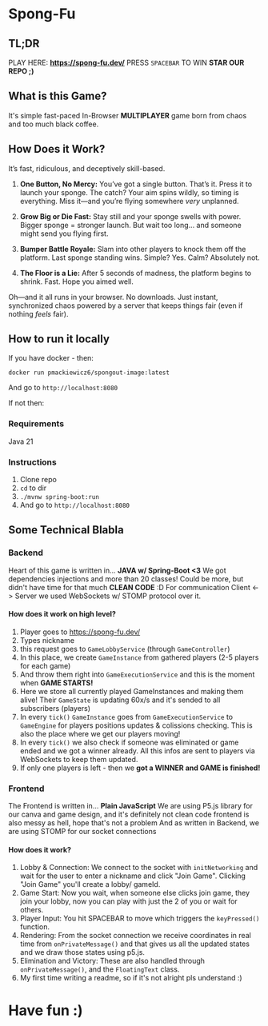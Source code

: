 # Spong-Fu

## TL;DR
PLAY HERE: **https://spong-fu.dev/**
PRESS `SPACEBAR` TO WIN
**STAR OUR REPO ;)**

## What is this Game?

It's simple fast-paced In-Browser **MULTIPLAYER** game born from chaos and too much black coffee.

## How Does it Work?

It’s fast, ridiculous, and deceptively skill-based.

1. **One Button, No Mercy:** You’ve got a single button. That’s it. Press it to launch your sponge. The catch? Your aim spins wildly, so timing is everything. Miss it—and you’re flying somewhere *very* unplanned.

2. **Grow Big or Die Fast:** Stay still and your sponge swells with power. Bigger sponge = stronger launch. But wait too long... and someone might send you flying first.

3. **Bumper Battle Royale:** Slam into other players to knock them off the platform. Last sponge standing wins. Simple? Yes. Calm? Absolutely not.

4. **The Floor is a Lie:** After 5 seconds of madness, the platform begins to shrink. Fast. Hope you aimed well.

Oh—and it all runs in your browser. No downloads. Just instant, synchronized chaos powered by a server that keeps things fair (even if nothing *feels* fair).

## How to run it locally
If you have docker - then:
```
docker run pmackiewicz6/spongout-image:latest
```
And go to `http://localhost:8080`

If not then:
### Requirements
Java 21

### Instructions
1. Clone repo
2. `cd` to dir
3. `./mvnw spring-boot:run`
4. And go to `http://localhost:8080`

## Some Technical Blabla

### Backend
Heart of this game is written in... **JAVA w/ Spring-Boot <3**
We got dependencies injections and more than 20 classes! Could be more, but didn't have time for that much **CLEAN CODE** :D
For communication Client <-> Server we used WebSockets w/ STOMP protocol over it.

#### How does it work on high level?
1. Player goes to https://spong-fu.dev/
2. Types nickname
3. this request goes to `GameLobbyService` (through `GameController`)
4. In this place, we create `GameInstance` from gathered players (2-5 players for each game)
6. And throw them right into `GameExecutionService` and this is the moment when **GAME STARTS!**
7. Here we store all currently played GameInstances and making them alive! Their `GameState` is updating 60x/s and it's sended to all subscribers (players)
8. In every `tick()` `GameInstance` goes from `GameExecutionService` to `GameEngine` for players positions updates & colissions checking. This is also the place where we get our players moving!
9. In every `tick()` we also check if someone was eliminated or game ended and we got a winner already. All this infos are sent to players via WebSockets to keep them updated.
10. If only one players is left - then we **got a WINNER and GAME is finished!**

### Frontend
The Frontend is written in... **Plain JavaScript**
We are using P5.js library for our canva and game design, and it's definitely not clean code frontend is also messy as hell, hope that's not a problem
And as written in Backend, we are using STOMP for our socket connections

#### How does it work?
1. Lobby & Connection: We connect to the socket with `initNetworking` and wait for the user to enter a nickname and click "Join Game". Clicking "Join Game" you'll create a lobby/ gameId.
2. Game Start: Now you wait, when someone else clicks join game, they join your lobby, now you can play with just the 2 of you or wait for others.
3. Player Input: You hit SPACEBAR to move which triggers the `keyPressed()` function.
4. Rendering: From the socket connection we receive coordinates in real time from `onPrivateMessage()` and that gives us all the updated states and we draw those states using p5.js.
5. Elimination and Victory: These are also handled through `onPrivateMessage()`, and the `FloatingText` class.
6. My first time writing a readme, so if it's not alright pls understand :)

# Have fun :)
